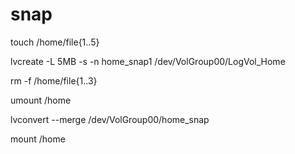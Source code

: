# snap

touch /home/file{1..5}

lvcreate -L 5MB -s -n home_snap1 /dev/VolGroup00/LogVol_Home

rm -f /home/file{1..3}

umount /home

lvconvert --merge /dev/VolGroup00/home_snap

mount /home
